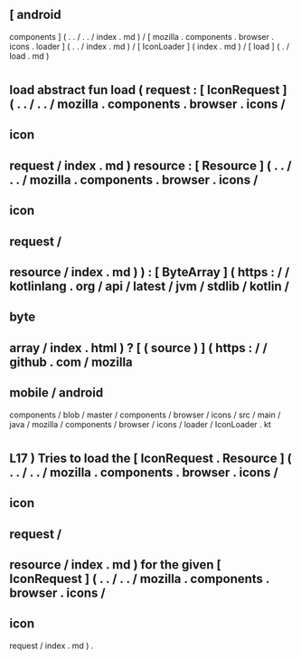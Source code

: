 [
android
-
components
]
(
.
.
/
.
.
/
index
.
md
)
/
[
mozilla
.
components
.
browser
.
icons
.
loader
]
(
.
.
/
index
.
md
)
/
[
IconLoader
]
(
index
.
md
)
/
[
load
]
(
.
/
load
.
md
)
#
load
abstract
fun
load
(
request
:
[
IconRequest
]
(
.
.
/
.
.
/
mozilla
.
components
.
browser
.
icons
/
-
icon
-
request
/
index
.
md
)
resource
:
[
Resource
]
(
.
.
/
.
.
/
mozilla
.
components
.
browser
.
icons
/
-
icon
-
request
/
-
resource
/
index
.
md
)
)
:
[
ByteArray
]
(
https
:
/
/
kotlinlang
.
org
/
api
/
latest
/
jvm
/
stdlib
/
kotlin
/
-
byte
-
array
/
index
.
html
)
?
[
(
source
)
]
(
https
:
/
/
github
.
com
/
mozilla
-
mobile
/
android
-
components
/
blob
/
master
/
components
/
browser
/
icons
/
src
/
main
/
java
/
mozilla
/
components
/
browser
/
icons
/
loader
/
IconLoader
.
kt
#
L17
)
Tries
to
load
the
[
IconRequest
.
Resource
]
(
.
.
/
.
.
/
mozilla
.
components
.
browser
.
icons
/
-
icon
-
request
/
-
resource
/
index
.
md
)
for
the
given
[
IconRequest
]
(
.
.
/
.
.
/
mozilla
.
components
.
browser
.
icons
/
-
icon
-
request
/
index
.
md
)
.
